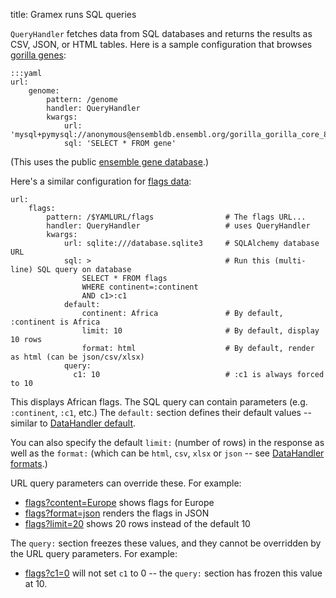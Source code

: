 title: Gramex runs SQL queries

`QueryHandler` fetches data from SQL databases and returns the results as CSV,
JSON, or HTML tables. Here is a sample configuration that browses [gorilla genes](genome?format=html&limit=10):

    :::yaml
    url:
        genome:
            pattern: /genome
            handler: QueryHandler
            kwargs:
                url: 'mysql+pymysql://anonymous@ensembldb.ensembl.org/gorilla_gorilla_core_84_31'
                sql: 'SELECT * FROM gene'

(This uses the public [ensemble gene database](http://ensembldb.ensembl.org/info/data/mysql.html).)

Here's a similar configuration for [flags data](flags):

    url:
        flags:
            pattern: /$YAMLURL/flags                # The flags URL...
            handler: QueryHandler                   # uses QueryHandler
            kwargs:
                url: sqlite:///database.sqlite3     # SQLAlchemy database URL
                sql: >                              # Run this (multi-line) SQL query on database
                    SELECT * FROM flags
                    WHERE continent=:continent
                    AND c1>:c1
                default:
                    continent: Africa               # By default, :continent is Africa
                    limit: 10                       # By default, display 10 rows
                    format: html                    # By default, render as html (can be json/csv/xlsx)
                query:
                  c1: 10                            # :c1 is always forced to 10

This displays African flags. The SQL query can contain parameters (e.g.
`:continent`, `:c1`, etc.) The `default:` section defines their default values --
similar to [DataHandler default](../datahandler/#datahandler-defaults).

You can also specify the default `limit:` (number of rows) in the response as
well as the `format:` (which can be `html`, `csv`, `xlsx` or `json` -- see
[DataHandler formats](../datahandler/#datahandler-formats).)

URL query parameters can override these. For example:

- [flags?content=Europe](flags?content=Europe) shows flags for Europe
- [flags?format=json](flags?format=json) renders the flags in JSON
- [flags?limit=20](flags?limit=20) shows 20 rows instead of the default 10

The `query:` section freezes these values, and they cannot be overridden by the
URL query parameters. For example:

- [flags?c1=0](flags?c1=0) will not set `c1` to 0 -- the `query:` section has
  frozen this value at 10.
